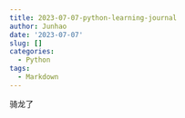 ```yaml
---
title: 2023-07-07-python-learning-journal
author: Junhao
date: '2023-07-07'
slug: []
categories:
  - Python
tags:
  - Markdown
---
```

  骑龙了